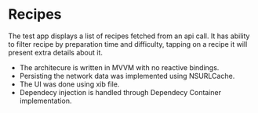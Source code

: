 # Recipes

The test app displays a list of recipes fetched from an api call. It has ability to filter recipe by preparation time and difficulty, tapping on a recipe it will present extra details about it.

- The architecure is written in MVVM with no reactive bindings.
- Persisting the network data was implemented using NSURLCache. 
- The UI was done using xib file.
- Dependecy injection is handled through Dependecy Container implementation. 

